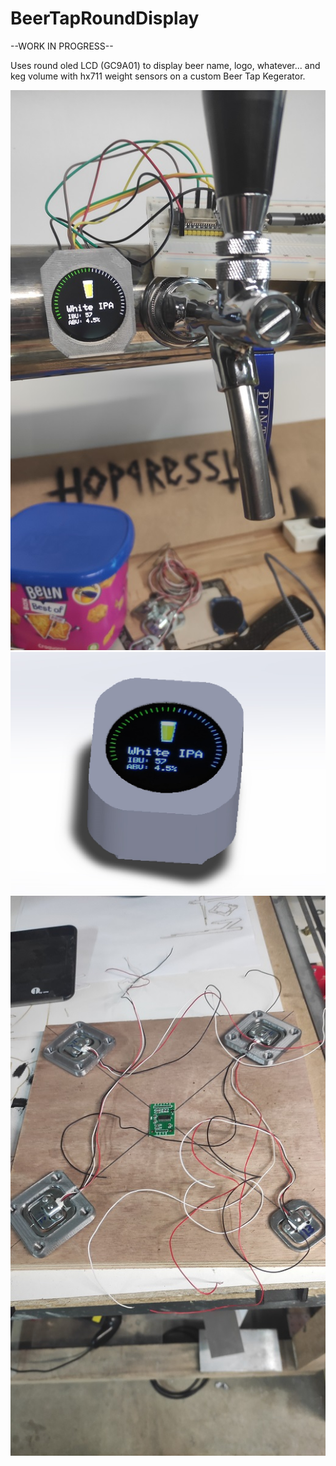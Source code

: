 # BeerTapRoundDisplay
--WORK IN PROGRESS--

Uses round oled LCD (GC9A01) to display beer name, logo, whatever... and keg volume with hx711 weight sensors on a custom Beer Tap Kegerator.

![display](./doc/IMG_20220213_194237.jpg)
![display](./Case/image.JPG)
![display](./doc/IMG_20220216_224940.jpg)



